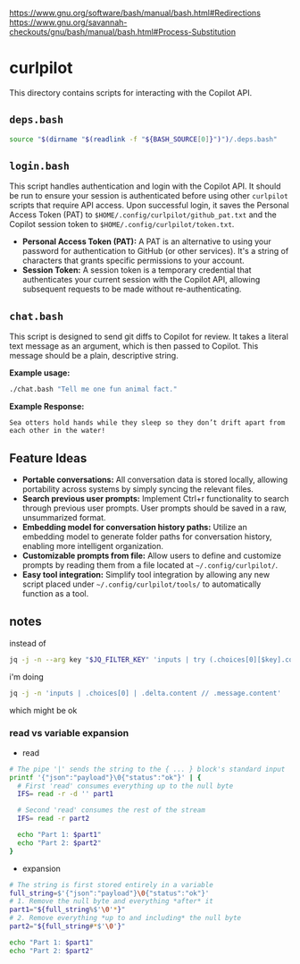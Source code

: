 https://www.gnu.org/software/bash/manual/bash.html#Redirections
https://www.gnu.org/savannah-checkouts/gnu/bash/manual/bash.html#Process-Substitution
# curlpilot
This directory contains scripts for interacting with the Copilot API.

## `deps.bash`

``` bash
source "$(dirname "$(readlink -f "${BASH_SOURCE[0]}")")/.deps.bash"
```

## `login.bash`

This script handles authentication and login with the Copilot API. It should be run to ensure your session is authenticated before using other `curlpilot` scripts that require API access. Upon successful login, it saves the Personal Access Token (PAT) to `$HOME/.config/curlpilot/github_pat.txt` and the Copilot session token to `$HOME/.config/curlpilot/token.txt`.

*   **Personal Access Token (PAT):** A PAT is an alternative to using your password for authentication to GitHub (or other services). It's a string of characters that grants specific permissions to your account.
*   **Session Token:** A session token is a temporary credential that authenticates your current session with the Copilot API, allowing subsequent requests to be made without re-authenticating.

## `chat.bash`

This script is designed to send git diffs to Copilot for review. It takes a literal text message as an argument, which is then passed to Copilot. This message should be a plain, descriptive string.

**Example usage:**

```bash
./chat.bash "Tell me one fun animal fact."
```

**Example Response:**

```
Sea otters hold hands while they sleep so they don’t drift apart from each other in the water!
```

## Feature Ideas

*   **Portable conversations:** All conversation data is stored locally, allowing portability across systems by simply syncing the relevant files.
*   **Search previous user prompts:** Implement Ctrl+r functionality to search through previous user prompts. User prompts should be saved in a raw, unsummarized format.
*   **Embedding model for conversation history paths:** Utilize an embedding model to generate folder paths for conversation history, enabling more intelligent organization.
*   **Customizable prompts from file:** Allow users to define and customize prompts by reading them from a file located at `~/.config/curlpilot/`.
*   **Easy tool integration:** Simplify tool integration by allowing any new script placed under `~/.config/curlpilot/tools/` to automatically function as a tool.

## notes
instead of

``` bash
jq -j -n --arg key "$JQ_FILTER_KEY" 'inputs | try (.choices[0][$key].content? // empty)'
```

i'm doing

``` bash
jq -j -n 'inputs | .choices[0] | .delta.content // .message.content'
```

which might be ok

### read vs variable expansion

- read
``` bash
# The pipe '|' sends the string to the { ... } block's standard input
printf '{"json":"payload"}\0{"status":"ok"}' | {
  # First 'read' consumes everything up to the null byte
  IFS= read -r -d '' part1

  # Second 'read' consumes the rest of the stream
  IFS= read -r part2

  echo "Part 1: $part1"
  echo "Part 2: $part2"
}
```

- expansion
``` bash
# The string is first stored entirely in a variable
full_string=$'{"json":"payload"}\0{"status":"ok"}'
# 1. Remove the null byte and everything *after* it
part1="${full_string%$'\0'*}"
# 2. Remove everything *up to and including* the null byte
part2="${full_string#*$'\0'}"

echo "Part 1: $part1"
echo "Part 2: $part2"
```
